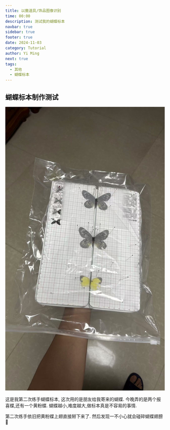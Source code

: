 ```yaml
---
title: 以撒道具/饰品图像识别
time: 00:00
description: 测试我的蝴蝶标本
navbar: true
sidebar: true
footer: true
date: 2024-11-03
category: Tutorial
author: Yi Ming
next: true
tags:
  - 其他
  - 蝴蝶标本
---
```



## 蝴蝶标本制作测试

![](pic/蝴蝶测试.png)

这是我第二次练手蝴蝶标本, 这次用的是朋友给我寄来的蝴蝶. 今晚弄的是两个报喜蝶,还有一个黄粉蝶.
蝴蝶越小,难度越大,做标本真是不容易的事情. 

第二次练手依旧把黄粉蝶上翅直接掰下来了.
然后发现一不小心就会碰碎蝴蝶翅膀🦋

　　　